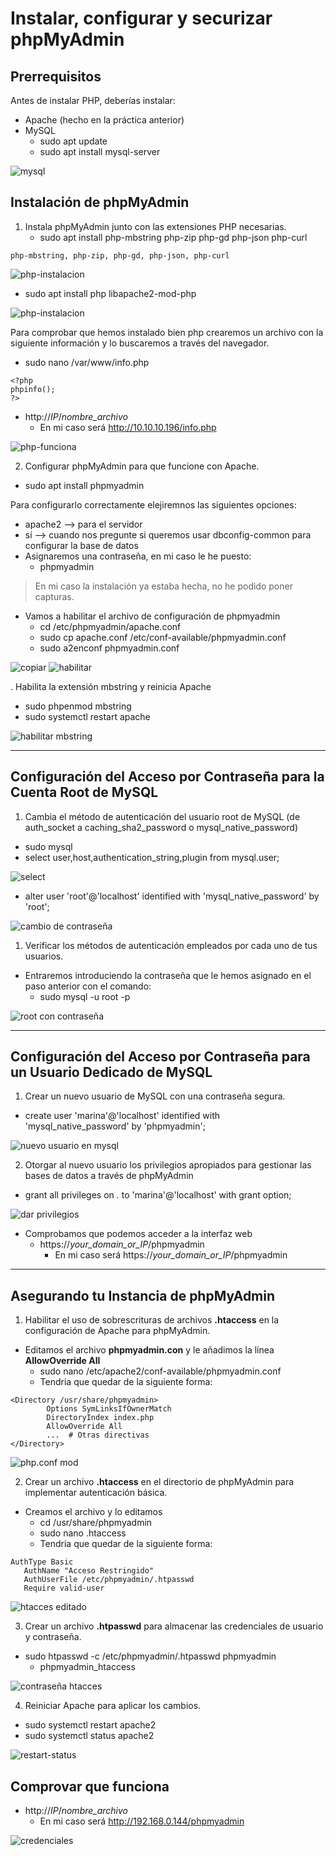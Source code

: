 # Instalar, configurar y securizar phpMyAdmin

## Prerrequisitos
Antes de instalar PHP, deberías instalar:

* Apache (hecho en la práctica anterior)
* MySQL
    * sudo apt update
    * sudo apt install mysql-server

![mysql](mysql-server.png)


## Instalación de phpMyAdmin
1. Instala phpMyAdmin junto con las extensiones PHP necesarias.
    * sudo apt install php-mbstring php-zip php-gd php-json php-curl
```
php-mbstring, php-zip, php-gd, php-json, php-curl
```
![php-instalacion](instalar-php.png)

  * sudo apt install php libapache2-mod-php

![php-instalacion](mas-php.png)

Para comprobar que hemos instalado bien php crearemos un archivo con la siguiente información y lo buscaremos a través del navegador.
* sudo nano /var/www/info.php
```
<?php
phpinfo();
?>
```
  * http://*IP*/*nombre_archivo*
    * En mi caso será http://10.10.10.196/info.php
  
![php-funciona](funciona-php.png)

2. Configurar phpMyAdmin para que funcione con Apache.
  * sudo apt install phpmyadmin

Para configurarlo correctamente elejiremnos las siguientes opciones:

  * apache2 --> para el servidor
  * sí --> cuando nos pregunte si queremos usar dbconfig-common para configurar la base de datos
  * Asignaremos una contraseña, en mi caso le he puesto:
    * phpmyadmin
> En mi caso la instalación ya estaba hecha, no he podido poner capturas.
  * Vamos a habilitar el archivo de configuración de phpmyadmin
    * cd /etc/phpmyadmin/apache.conf
    * sudo cp apache.conf /etc/conf-available/phpmyadmin.conf
    * sudo a2enconf phpmyadmin.conf

![copiar](copiar-apache.conf.png)
![habilitar](habilitar-phpmyadmin.conf.png)


. Habilita la extensión mbstring y reinicia Apache
  * sudo phpenmod mbstring
  * sudo systemctl restart apache

![habilitar mbstring](habilitar-mbstring.png)

------------------------------------------------------------------------

## Configuración del Acceso por Contraseña para la Cuenta Root de MySQL
1. Cambia el método de autenticación del usuario root de MySQL (de auth_socket a caching_sha2_password o mysql_native_password)
  * sudo mysql
  * select user,host,authentication_string,plugin from mysql.user;

![select](select.png)
  * alter user 'root'@'localhost' identified with 'mysql_native_password' by 'root';

![cambio de contraseña](contraseña-mysql-root.png)


1. Verificar los métodos de autenticación empleados por cada uno de tus usuarios.
  * Entraremos introduciendo la contraseña que le hemos asignado en el paso anterior con el comando:
    * sudo mysql -u root -p

![root con contraseña](mysql-root-contraseña.png)



------------------------------------------------------------------------

## Configuración del Acceso por Contraseña para un Usuario Dedicado de MySQL
1. Crear un nuevo usuario de MySQL con una contraseña segura.
* create user 'marina'@'localhost' identified with 'mysql_native_password' by 'phpmyadmin'; 

![nuevo usuario en mysql](nuevo-user-mysql.png)



2. Otorgar al nuevo usuario los privilegios apropiados para gestionar las bases de datos a través de phpMyAdmin
* grant all privileges on *.* to 'marina'@'localhost' with grant option;

![dar privilegios](privilegios.png)

* Comprobamos que podemos acceder a la interfaz web
  * https://*your_domain_or_IP*/phpmyadmin
    * En mi caso será https://*your_domain_or_IP*/phpmyadmin

------------------------------------------------------------------------

## Asegurando tu Instancia de phpMyAdmin
1. Habilitar el uso de sobrescrituras de archivos **.htaccess** en la configuración de Apache para phpMyAdmin.
  * Editamos el archivo **phpmyadmin.con** y le añadimos la línea **AllowOverride All**
    * sudo nano /etc/apache2/conf-available/phpmyadmin.conf
    * Tendria que quedar de la siguiente forma:
```
<Directory /usr/share/phpmyadmin>
        Options SymLinksIfOwnerMatch
        DirectoryIndex index.php
        AllowOverride All
        ...  # Otras directivas
</Directory>
```
![php.conf mod](modificado-php.conf.png)



2. Crear un archivo **.htaccess** en el directorio de phpMyAdmin para implementar autenticación básica.
  * Creamos el archivo y lo editamos
    * cd /usr/share/phpmyadmin
    * sudo nano .htaccess
    * Tendria que quedar de la siguiente forma:
```
AuthType Basic
   AuthName "Acceso Restringido"
   AuthUserFile /etc/phpmyadmin/.htpasswd
   Require valid-user
```
![htacces editado](.htacces-editado.png)


3. Crear un archivo **.htpasswd** para almacenar las credenciales de usuario y contraseña.
  * sudo htpasswd -c /etc/phpmyadmin/.htpasswd phpmyadmin
    * phpmyadmin_htaccess

![contraseña htacces](contra-htacces.png)


4. Reiniciar Apache para aplicar los cambios.
  * sudo systemctl restart apache2
  * sudo systemctl status apache2

![restart-status](restart-status-apache.png)


## Comprovar que funciona
* http://*IP*/*nombre_archivo*
    * En mi caso será http://192.168.0.144/phpmyadmin

![credenciales](credenciales.png)